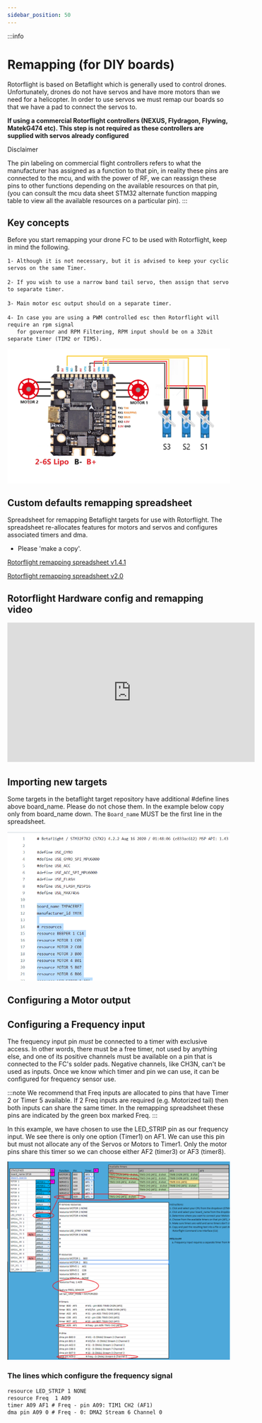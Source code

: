 ```yaml
---
sidebar_position: 50
---
```

:::info 
# Remapping (for DIY boards)

Rotorflight is based on Betaflight which is generally used to control drones. Unfortunately, drones do not have servos and have more motors than we need for a helicopter. In order to use servos we must remap our boards so that we have a pad to connect the servos to.

**If using a commercial Rotorflight controllers (NEXUS, Flydragon, Flywing, MatekG474 etc). This step is not required as these controllers are supplied with servos already configured**

Disclaimer

The pin labeling on commercial flight controllers refers to what the manufacturer has assigned as a function to that pin, in reality these pins are connected to the mcu, and with the power of RF, we can reassign these pins to other functions depending on the available resources on that pin, (you can consult the mcu data sheet STM32 alternate function mapping table to view all the available resources on a particular pin).
:::

## Key concepts

Before you start remapping your drone FC to be used with Rotorflight, keep in mind the following.

    1- Although it is not necessary, but it is advised to keep your cyclic servos on the same Timer.

    2- If you wish to use a narrow band tail servo, then assign that servo to separate timer.

    3- Main motor esc output should on a separate timer.

    4- In case you are using a PWM controlled esc then Rotorflight will require an rpm signal
       for governor and RPM Filtering, RPM input should be on a 32bit separate timer (TIM2 or TIM5).

![Mixer Tab](./img/remapping-1.png)

## Custom defaults remapping spreadsheet
Spreadsheet for remapping Betaflight targets for use with Rotorflight. The spreadsheet re-allocates features for motors and servos and configures associated timers and dma.

* Please 'make a copy'. 

[Rotorflight remapping spreadsheet v1.4.1](https://docs.google.com/spreadsheets/d/1m-DhCcTTKnMhXicMjBQc5EqCSAowDk0TqXpZUyZq--A/edit?usp=drivesdk)

[Rotorflight remapping spreadsheet v2.0](https://docs.google.com/spreadsheets/d/1HyrgZuycS6S4s6TsFGkf90Z2PnO5yLcSx2tpa1-f1Vs/edit?usp=sharing)

## Rotorflight Hardware config and remapping video
<iframe width="560" height="315" src="https://www.youtube.com/embed/TNAeDaAjzfQ" title="YouTube video player" frameborder="0" allow="accelerometer; autoplay; clipboard-write; encrypted-media; gyroscope; picture-in-picture; web-share" allowfullscreen></iframe>

## Importing new targets 
Some targets in the betaflight target repository have additional #define lines above board_name. Please do not chose them. In the example below copy only from board_name down. The ``Board_name`` MUST be the first line in the spreadsheet.

![Mixer Tab](./img/remapping-2.png)

 ## Configuring a Motor output

 
 ## Configuring a Frequency input

The frequency input pin _must_ be connected to a timer with exclusive access.
In other words, there must be a free timer, not used by anything else, and one of its positive channels must be available
on a pin that is connected to the FC's solder pads. Negative channels, like CH3N, can't be used as inputs. Once we know which timer and pin we can use, it can be configured for
frequency sensor use. 

:::note
We recommend that Freq inputs are allocated to pins that have Timer 2 or Timer 5 available. If 2 Freq inputs are required (e.g. Motorized tail) then both inputs can share the same timer. In the remapping spreadsheet these pins are indicated by the green box marked Freq.
:::

In this example, we have chosen to use the LED_STRIP pin as our frequency input. We see there is only one option (Timer1) on AF1. We can use this pin but must not allocate any of the Servos or Motors to Timer1. Only the motor pins share this timer so we can choose either AF2 (timer3) or AF3 (timer8).

![frequency_1](./img/frequency_1.png)

### The lines which configure the frequency signal
```
resource LED_STRIP 1 NONE
resource Freq  1 A09
timer A09 AF1 # Freq - pin A09: TIM1 CH2 (AF1)
dma pin A09 0 # Freq - 0: DMA2 Stream 6 Channel 0

```


